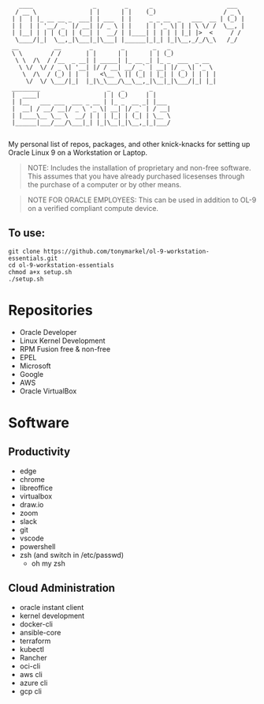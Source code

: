 ```
   ____                 _        _      _                     ___  
  / __ \               | |      | |    (_)                   / _ \ 
 | |  | |_ __ __ _  ___| | ___  | |     _ _ __  _   ___  __ | (_) |
 | |  | | '__/ _` |/ __| |/ _ \ | |    | | '_ \| | | \ \/ /  \__, |
 | |__| | | | (_| | (__| |  __/ | |____| | | | | |_| |>  <     / / 
  \____/|_|  \__,_|\___|_|\___| |______|_|_| |_|\__,_/_/\_\   /_/  
 __          __        _        _        _   _                     
 \ \        / /       | |      | |      | | (_)                    
  \ \  /\  / /__  _ __| | _____| |_ __ _| |_ _  ___  _ __          
   \ \/  \/ / _ \| '__| |/ / __| __/ _` | __| |/ _ \| '_ \         
    \  /\  / (_) | |  |   <\__ \ || (_| | |_| | (_) | | | |        
     \/  \/ \___/|_|  |_|\_\___/\__\__,_|\__|_|\___/|_| |_|        
 ________                   _   _       _                          
 |  ____|                  | | (_)     | |                         
 | |__   ___ ___  ___ _ __ | |_ _  __ _| |___                      
 |  __| / __/ __|/ _ \ '_ \| __| |/ _` | / __|                     
 | |____\__ \__ \  __/ | | | |_| | (_| | \__ \                     
 |______|___/___/\___|_| |_|\__|_|\__,_|_|___/                     
                                                
```
My personal list of repos, packages, and other knick-knacks for setting up Oracle Linux 9 on a Workstation or Laptop. 

> NOTE: Includes the installation of proprietary and non-free software. This assumes that you have already purchased licesenses through the purchase of a computer or by other means.

> NOTE FOR ORACLE EMPLOYEES: This can be used in addition to OL-9 on a verified compliant compute device.

## To use:
```
git clone https://github.com/tonymarkel/ol-9-workstation-essentials.git
cd ol-9-workstation-essentials
chmod a+x setup.sh
./setup.sh
```

# Repositories
* Oracle Developer
* Linux Kernel Development
* RPM Fusion free & non-free 
* EPEL
* Microsoft
* Google
* AWS
* Oracle VirtualBox

# Software

## Productivity
* edge
* chrome
* libreoffice
* virtualbox
* draw.io
* zoom
* slack
* git
* vscode
* powershell
* zsh (and switch in /etc/passwd)
    * oh my zsh

## Cloud Administration
* oracle instant client
* kernel development
* docker-cli
* ansible-core
* terraform
* kubectl
* Rancher
* oci-cli
* aws cli
* azure cli
* gcp cli


